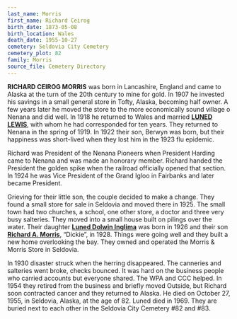 ```yaml
---
last_name: Morris
first_name: Richard Ceirog
birth_date: 1873-05-08
birth_location: Wales
death_date: 1955-10-27
cemetery: Seldovia City Cemetery
cemetery_plot: 82
family: Morris
source_file: Cemetery Directory
---
```

**RICHARD CEIROG MORRIS** was born in Lancashire, England and came to Alaska at the turn of the 20th century to mine for gold.  In 1907 he invested his savings in a small general store in Tofty, Alaska, becoming half owner.  A few years later he moved the store to the more economically sound village o Nenana and did well.  In 1918 he returned to Wales and married [**LUNED LEWIS**](./Morris_Luned_Lewis.md), with whom he had corresponded for ten years.  They returned to Nenana in the spring of 1919.  In 1922 their son, Berwyn was born, but their happiness was short-lived when they lost him in the 1923 flu epidemic.

Richard was President of the Nenana Pioneers when President Harding came to Nenana and was made an honorary member. Richard handed the President the golden spike when the railroad officially opened that section. In 1924 he was Vice President of the Grand Igloo in Fairbanks and later became President.

Grieving for their little son, the couple decided to make a change.  They found a small store for sale in Seldovia and moved there in 1925.  The small town had two churches, a school, one other store, a doctor and three very busy salteries.  They moved into a small house built on pilings over the water.  Their daughter [**Luned Dolwin Inglima**](./Inglima_Luned_Morris) was born in 1926 and their son [**Richard A. Morris**](./Morris_Richard_A.md), “Dickie”, in 1928.  Things were going well and they built a new home overlooking the bay. They owned and operated the Morris & Morris Store in Seldovia.

In 1930 disaster struck when the herring disappeared.  The canneries and salteries went broke, checks bounced.  It was hard on the business people who carried accounts but everyone shared.  The WPA and CCC helped.  In 1954 they retired from the business and briefly moved Outside, but Richard soon contracted cancer and they returned to Alaska.  He died on October 27, 1955, in Seldovia, Alaska, at the age of 82. Luned died in 1969.  They are buried next to each other in the Seldovia City Cemetery #82 and #83.  



